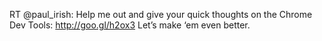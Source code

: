 <!--
id: 1982778935
link: http://kevinisom.info/post/1982778935/rt-paul-irish-help-me-out-and-give-your-quick
slug: rt-paul-irish-help-me-out-and-give-your-quick
date: Tue Nov 30 2010 17:16:15 GMT+1300 (NZDT)
raw: {"blog_name":"kevinisom","id":1982778935,"post_url":"http://kevinisom.info/post/1982778935/rt-paul-irish-help-me-out-and-give-your-quick","slug":"rt-paul-irish-help-me-out-and-give-your-quick","type":"text","date":"2010-11-30 04:16:15 GMT","timestamp":1291090575,"state":"published","format":"html","reblog_key":"bodGMyed","tags":[],"short_url":"http://tmblr.co/Zw68Yy1sBiut","highlighted":[],"feed_item":"http://twitter.com/kev_nz/statuses/9413722560790529","from_feed_id":"650289","note_count":0,"title":null,"body":"<p>RT @paul_irish: Help me out and give your quick thoughts on the Chrome Dev Tools: <a href=\"http://goo.gl/h2ox3\" target=\"_blank\">http://goo.gl/h2ox3</a> Let&#8217;s make &#8216;em even better.</p>"}
publish: 2010-11-030
tags: 
title: null
-->


RT @paul\_irish: Help me out and give your quick thoughts on the Chrome
Dev Tools: <http://goo.gl/h2ox3> Let’s make ‘em even better.


